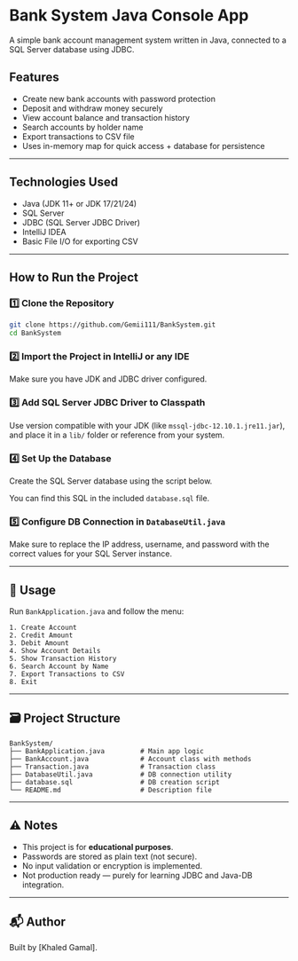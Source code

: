 
#  Bank System Java Console App

A simple bank account management system written in Java, connected to a SQL Server database using JDBC.

## Features

-  Create new bank accounts with password protection
-  Deposit and withdraw money securely
-  View account balance and transaction history
-  Search accounts by holder name
-  Export transactions to CSV file
-  Uses in-memory map for quick access + database for persistence

---

##  Technologies Used

- Java (JDK 11+ or JDK 17/21/24)
- SQL Server
- JDBC (SQL Server JDBC Driver)
- IntelliJ IDEA
- Basic File I/O for exporting CSV

---

##  How to Run the Project

### 1️⃣ Clone the Repository

```bash
git clone https://github.com/Gemii111/BankSystem.git
cd BankSystem
```

### 2️⃣ Import the Project in IntelliJ or any IDE

Make sure you have JDK and JDBC driver configured.

### 3️⃣ Add SQL Server JDBC Driver to Classpath

Use version compatible with your JDK (like `mssql-jdbc-12.10.1.jre11.jar`), and place it in a `lib/` folder or reference from your system.

### 4️⃣ Set Up the Database

Create the SQL Server database using the script below.

You can find this SQL in the included `database.sql` file.

### 5️⃣ Configure DB Connection in `DatabaseUtil.java`

Make sure to replace the IP address, username, and password with the correct values for your SQL Server instance.


---

## 🧪 Usage

Run `BankApplication.java` and follow the menu:

```
1. Create Account
2. Credit Amount
3. Debit Amount
4. Show Account Details
5. Show Transaction History
6. Search Account by Name
7. Export Transactions to CSV
8. Exit
```

---

## 🗃️ Project Structure

```
BankSystem/
├── BankApplication.java         # Main app logic
├── BankAccount.java             # Account class with methods
├── Transaction.java             # Transaction class
├── DatabaseUtil.java            # DB connection utility
├── database.sql                 # DB creation script
└── README.md                    # Description file
```

---

## ⚠️ Notes

- This project is for **educational purposes**.
- Passwords are stored as plain text (not secure).
- No input validation or encryption is implemented.
- Not production ready — purely for learning JDBC and Java-DB integration.

---

## 📬 Author

Built by [Khaled Gamal].
